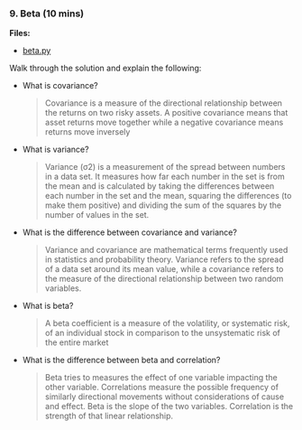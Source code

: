 ### 9. Beta (10 mins)

**Files:**

* [beta.py](Activities/09-Beta/Solved/beta.py)

Walk through the solution and explain the following:

* What is covariance?

  > Covariance is a measure of the directional relationship between the returns on two risky assets. A positive covariance means that asset returns move together while a negative covariance means returns move inversely

* What is variance?

  > Variance (σ2) is a measurement of the spread between numbers in a data set. It measures how far each number in the set is from the mean and is calculated by taking the differences between each number in the set and the mean, squaring the differences (to make them positive) and dividing the sum of the squares by the number of values in the set.

* What is the difference between covariance and variance?

  > Variance and covariance are mathematical terms frequently used in statistics and probability theory. Variance refers to the spread of a data set around its mean value, while a covariance refers to the measure of the directional relationship between two random variables.

* What is beta?

  > A beta coefficient is a measure of the volatility, or systematic risk, of an individual stock in comparison to the unsystematic risk of the entire market

* What is the difference between beta and correlation?

  > Beta tries to measures the effect of one variable impacting the other variable. Correlations measure the possible frequency of similarly directional movements without considerations of cause and effect. Beta is the slope of the two variables. Correlation is the strength of that linear relationship.

